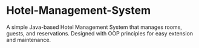 # Hotel-Management-System
A simple Java-based Hotel Management System that manages rooms, guests, and reservations. Designed with OOP principles for easy extension and maintenance.
